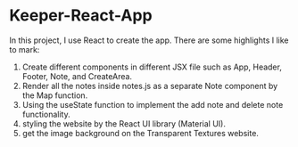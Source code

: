 # Keeper-React-App
In this project, I use React to create the app.
There are some highlights I like to mark:
1) Create different components in different JSX file such as App, Header, Footer, Note, and CreateArea.
2) Render all the notes inside notes.js as a separate Note component by the Map function.
2) Using the useState function to implement the add note and delete note functionality.
3) styling the website by the React UI library (Material UI).
4) get the image background on the Transparent Textures website.
